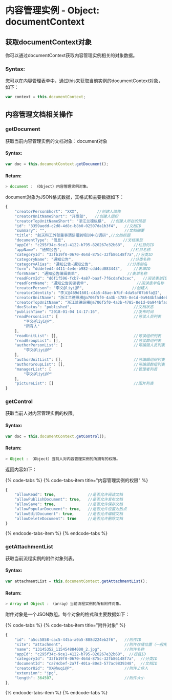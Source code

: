 # 内容管理实例 - Object: documentContext

## 获取documentContext对象

你可以通过documentContext获取内容管理实例相关的对象数据。

### Syntax:

您可以在内容管理表单中，通过this来获取当前实例的documentContext对象，如下：

```javascript
var context = this.documentContext;
```

## 内容管理文档相关操作

### getDocument

获取当前内容管理实例的文档对象：document对象

#### Syntax:

```javascript
var doc = this.documentContext.getDocument();
```

#### Return:

```javascript
> document :　（Object）内容管理实例对象。
```

document对象为JSON格式数据，其格式和主要数据如下：

```javascript
{
    "creatorPersonShort": "XXX",        //创建人简称
    "creatorUnitNameShort": "开发部",   //创建人组织
    "creatorTopUnitNameShort": "浙江兰德纵横",  //创建人所在的顶层
    "id": "3359aedd-c2d8-4d8c-b8b0-02507da1b3f4",   //文档ID
    "summary": "",                                  //文档摘要
    "title": "航天科工外部董事调研组到培训中心调研",//文档标题
    "documentType": "信息",                         //文档类型
    "appId": "c295f34c-9ce1-4122-b795-820267e32b68",    //栏目的ID
    "appName": "通知公告",                              //栏目名称
    "categoryId": "33fb19f0-0670-464d-875c-32fb86148f7a",//分类ID
    "categoryName": "通知公告",                         //分类名称
    "categoryAlias": "通知公告-通知公告",               //分类别名
    "form": "dddefed4-4411-4e4e-b982-cdd4cd083443",     //表单ID
    "formName": "通知公告编辑表单",                     //表单名称
    "readFormId": "d6f1f596-fcb7-4a87-baaf-7f6cdafe3cec",   //阅读表单ID
    "readFormName": "通知公告阅读表单",                     //阅读表单名称
    "creatorPerson": "李义@liyi@P",                     //创建人
    "creatorIdentity": "李义@469d1601-c4a5-46ae-b7bf-4da9af07b6fa@I",   //创建人身份
    "creatorUnitName": "浙江兰德纵横@a706f5f0-4a3b-4785-8e1d-0a944bfad4eb@U",   //创建人组织全称
    "creatorTopUnitName": "浙江兰德纵横@a706f5f0-4a3b-4785-8e1d-0a944bfad4eb@U",//创建人顶层组织全称
    "docStatus": "published",                           //文档状态
    "publishTime": "2018-01-04 14:17:16",               //发布时间
    "readPersonList": [                                 //可读人员列表
        "李义@liyi@P",
        "所有人"
    ],
    "readUnitList": [],                                 //可读组织列表
    "readGroupList": [],                                //可读群组列表
    "authorPersonList": [                               //可编辑人员列表
        "李义@liyi@P"
    ],
    "authorUnitList": [],                               //可编辑组织列表
    "authorGroupList": [],                              //可编辑群组列表
    "managerList": [                                    //管理者列表
        "李义@liyi@P"
    ],
    "pictureList": []                                   //图片列表
}
```

### getControl

获取当前人对内容管理实例的权限。

#### Syntax:

```javascript
var doc = this.documentContext.getControl();
```

#### Return:

```javascript
> Object :　（Object）当前人对内容管理实例的所拥有的权限。
```

返回内容如下：

{% code-tabs %}
{% code-tabs-item title="内容管理实例的权限" %}
```javascript
{
    "allowRead": true,              //是否允许阅读文档
    "allowPublishDocument": true,   //是否允许发布文档
    "allowSave": true,              //是否允许保存文档
    "allowPopularDocument": true,   //是否允许设置为热点
    "allowEditDocument": true,      //是否允许编辑文档
    "allowDeleteDocument": true     //是否允许删除文档
}
```
{% endcode-tabs-item %}
{% endcode-tabs %}

### getAttachmentList

获取当前流程实例的附件对象列表。

#### Syntax:

```javascript
var attachmentList = this.documentContext.getAttachmentList();
```

#### Return:

```javascript
> Array of Object :　（array）当前流程实例的所有附件对象。
```

附件对象是一个JSON数组。每个对象的格式和主要数据如下：

{% code-tabs %}
{% code-tabs-item title="附件对象" %}
```javascript
{
    "id": "a5cc5858-cac5-445a-a0a5-888d224eb2f6",   //附件ID
    "site": "attachment",                           //附件存储位置（一般用于区分附件在哪个表单元素中显示）
    "name": "13145352_115454884000_2.jpg",          //附件名称
    "appId": "c295f34c-9ce1-4122-b795-820267e32b68",  //栏目ID
    "categoryId": "33fb19f0-0670-464d-875c-32fb86148f7a",  //分类ID
    "documentId": "ca74cbef-2a7f-401a-80e3-577ac9839348",  //文档ID
    "creatorUid": "XX@huqi@P",                      //附件上传人
    "extension": "jpg",
    "length": 364507,                               //附件大小
},
```
{% endcode-tabs-item %}
{% endcode-tabs %}


